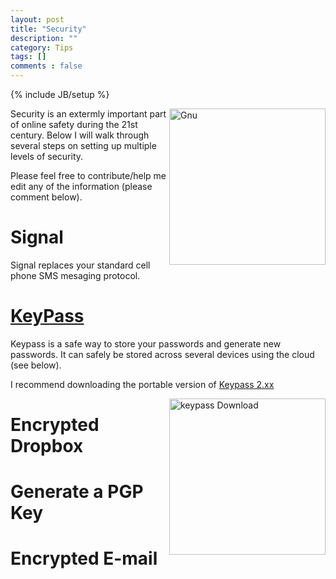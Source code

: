 ```yaml
---
layout: post
title: "Security"
description: ""
category: Tips
tags: []
comments : false
---
```

{% include JB/setup %}


<img src="{{site.url}}/images/Tips/security/gnu.png" alt="Gnu" style="width: 250px;" align="right"/>
Security is an extermly important part of online safety during the 21st century. Below I will walk through several steps on setting up multiple levels of security. 

Please feel free to contribute/help me edit any of the information (please comment below).

# Signal 

Signal replaces your standard cell phone SMS mesaging protocol. 


# [KeyPass](http://keepass.info/)

Keypass is a safe way to store your passwords and generate new passwords. It can safely be stored across several devices using the cloud (see below).

I recommend downloading the portable version of [Keypass 2.xx](http://keepass.info/download.html) 

<img src="{{site.url}}/images/Tips/security/keypass_download.png" alt="keypass Download" style="width: 250px;" align="right"/>

# Encrypted Dropbox

# Generate a PGP Key

# Encrypted E-mail


